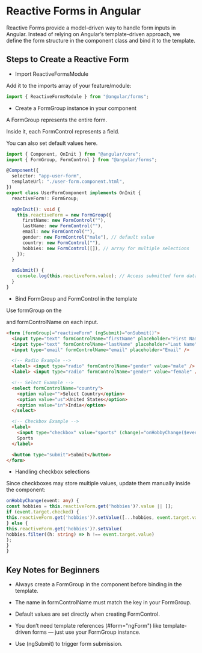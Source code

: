 # Reactive Forms in Angular

Reactive Forms provide a model-driven way to handle form inputs in Angular. Instead of relying on Angular’s template-driven approach, we define the form structure in the component class and bind it to the template.

## Steps to Create a Reactive Form

- Import ReactiveFormsModule

Add it to the imports array of your feature/module:

```typescript
import { ReactiveFormsModule } from "@angular/forms";
```

- Create a FormGroup instance in your component

A FormGroup represents the entire form.

Inside it, each FormControl represents a field.

You can also set default values here.

```typescript
import { Component, OnInit } from "@angular/core";
import { FormGroup, FormControl } from "@angular/forms";

@Component({
  selector: "app-user-form",
  templateUrl: "./user-form.component.html",
})
export class UserFormComponent implements OnInit {
  reactiveForm!: FormGroup;

  ngOnInit(): void {
    this.reactiveForm = new FormGroup({
      firstName: new FormControl(""),
      lastName: new FormControl(""),
      email: new FormControl(""),
      gender: new FormControl("male"), // default value
      country: new FormControl(""),
      hobbies: new FormControl([]), // array for multiple selections
    });
  }

  onSubmit() {
    console.log(this.reactiveForm.value); // Access submitted form data
  }
}
```

- Bind FormGroup and FormControl in the template

Use formGroup on the <form> and formControlName on each input.

```html
<form [formGroup]="reactiveForm" (ngSubmit)="onSubmit()">
  <input type="text" formControlName="firstName" placeholder="First Name" />
  <input type="text" formControlName="lastName" placeholder="Last Name" />
  <input type="email" formControlName="email" placeholder="Email" />

  <!-- Radio Example -->
  <label> <input type="radio" formControlName="gender" value="male" /> Male </label>
  <label> <input type="radio" formControlName="gender" value="female" /> Female </label>

  <!-- Select Example -->
  <select formControlName="country">
    <option value="">Select Country</option>
    <option value="us">United States</option>
    <option value="in">India</option>
  </select>

  <!-- Checkbox Example -->
  <label>
    <input type="checkbox" value="sports" (change)="onHobbyChange($event)" [checked]="reactiveForm.get('hobbies')?.value.includes('sports')" />
    Sports
  </label>

  <button type="submit">Submit</button>
</form>
```

- Handling checkbox selections

Since checkboxes may store multiple values, update them manually inside the component:
```typescript
onHobbyChange(event: any) {
const hobbies = this.reactiveForm.get('hobbies')?.value || [];
if (event.target.checked) {
this.reactiveForm.get('hobbies')?.setValue([...hobbies, event.target.value]);
} else {
this.reactiveForm.get('hobbies')?.setValue(
hobbies.filter((h: string) => h !== event.target.value)
);
}
}
```
## Key Notes for Beginners

- Always create a FormGroup in the component before binding in the template.

- The name in formControlName must match the key in your FormGroup.

- Default values are set directly when creating FormControl.

- You don’t need template references (#form="ngForm") like template-driven forms — just use your FormGroup instance.

- Use (ngSubmit) to trigger form submission.
